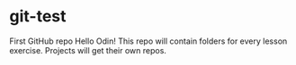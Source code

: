 # git-test
First GitHub repo
Hello Odin!
This repo will contain folders for every lesson exercise. Projects will get their own repos.